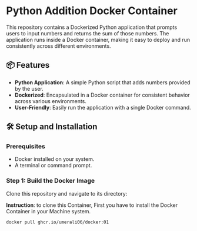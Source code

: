 # Python Addition Docker Container

This repository contains a Dockerized Python application that prompts users to input numbers and returns the sum of those numbers. The application runs inside a Docker container, making it easy to deploy and run consistently across different environments.

## 📦 Features

- **Python Application**: A simple Python script that adds numbers provided by the user.
- **Dockerized**: Encapsulated in a Docker container for consistent behavior across various environments.
- **User-Friendly**: Easily run the application with a single Docker command.

## 🛠️ Setup and Installation

### Prerequisites

- Docker installed on your system.
- A terminal or command prompt.

### Step 1: Build the Docker Image

Clone this repository and navigate to its directory:

**Instruction**:
to clone this Container, First you have to install the Docker Container in your Machine system.

```bash
docker pull ghcr.io/umerali06/docker:01
